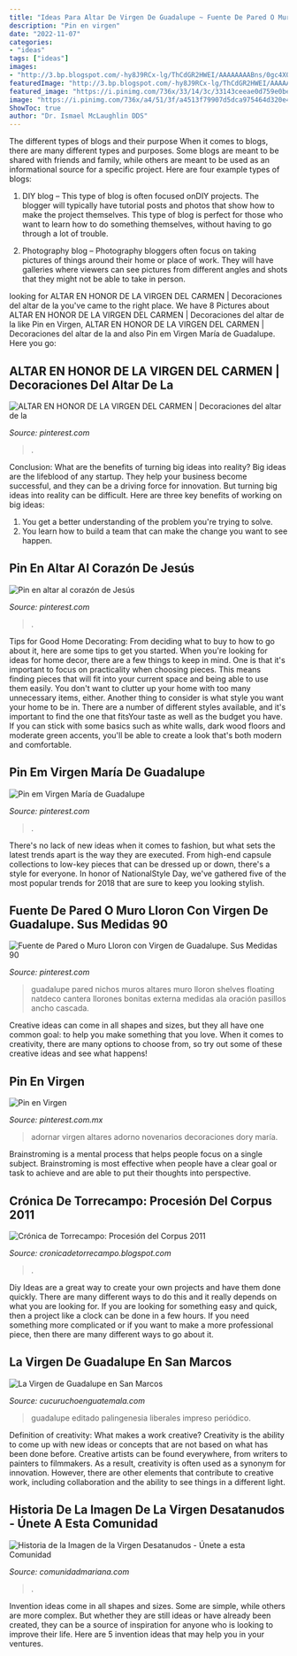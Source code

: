 ```yaml
---
title: "Ideas Para Altar De Virgen De Guadalupe ~ Fuente De Pared O Muro Lloron Con Virgen De Guadalupe. Sus Medidas 90"
description: "Pin en virgen"
date: "2022-11-07"
categories:
- "ideas"
tags: ["ideas"]
images:
- "http://3.bp.blogspot.com/-hy8J9RCx-lg/ThCdGR2HWEI/AAAAAAAABns/0gc4X0_lqYw/s1600/CORPUS%2B2011%2B036.JPG"
featuredImage: "http://3.bp.blogspot.com/-hy8J9RCx-lg/ThCdGR2HWEI/AAAAAAAABns/0gc4X0_lqYw/s1600/CORPUS%2B2011%2B036.JPG"
featured_image: "https://i.pinimg.com/736x/33/14/3c/33143ceeae0d759e0be49fd29000a113.jpg"
image: "https://i.pinimg.com/736x/a4/51/3f/a4513f79907d5dca975464d320e49cbe.jpg"
ShowToc: true
author: "Dr. Ismael McLaughlin DDS"
---
```



The different types of blogs and their purpose
When it comes to blogs, there are many different types and purposes. Some blogs are meant to be shared with friends and family, while others are meant to be used as an informational source for a specific project. Here are four example types of blogs: 
1. DIY blog – This type of blog is often focused onDIY projects. The blogger will typically have tutorial posts and photos that show how to make the project themselves. This type of blog is perfect for those who want to learn how to do something themselves, without having to go through a lot of trouble. 

2. Photography blog – Photography bloggers often focus on taking pictures of things around their home or place of work. They will have galleries where viewers can see pictures from different angles and shots that they might not be able to take in person.

	

		
looking for ALTAR EN HONOR DE LA VIRGEN DEL CARMEN | Decoraciones del altar de la you've came to the right place. We have 8 Pictures about ALTAR EN HONOR DE LA VIRGEN DEL CARMEN | Decoraciones del altar de la like Pin en Virgen, ALTAR EN HONOR DE LA VIRGEN DEL CARMEN | Decoraciones del altar de la and also Pin em Virgen María de Guadalupe. Here you go:
		
    
## ALTAR EN HONOR DE LA VIRGEN DEL CARMEN | Decoraciones Del Altar De La

<img loading=lazy src="https://i.pinimg.com/736x/33/14/3c/33143ceeae0d759e0be49fd29000a113.jpg" onerror="this.onerror=null;this.src='https://tse2.mm.bing.net/th?id=OIP.PtN-VQPygKYdiMrKXp-MygHaJ4&amp;pid=15.1';" alt="ALTAR EN HONOR DE LA VIRGEN DEL CARMEN | Decoraciones del altar de la">

_Source: pinterest.com_

>. 

	

Conclusion: What are the benefits of turning big ideas into reality?
Big ideas are the lifeblood of any startup. They help your business become successful, and they can be a driving force for innovation. But turning big ideas into reality can be difficult. Here are three key benefits of working on big ideas:
1. You get a better understanding of the problem you're trying to solve.
2. You learn how to build a team that can make the change you want to see happen.

    
## Pin En Altar Al Corazón De Jesús

<img loading=lazy src="https://i.pinimg.com/736x/a4/51/3f/a4513f79907d5dca975464d320e49cbe.jpg" onerror="this.onerror=null;this.src='https://tse3.mm.bing.net/th?id=OIP.xJ-XM8jUQeAOz1t7OIpa6gHaLM&amp;pid=15.1';" alt="Pin en altar al corazón de Jesús">

_Source: pinterest.com_

>. 

	

Tips for Good Home Decorating: From deciding what to buy to how to go about it, here are some tips to get you started.
When you're looking for ideas for home decor, there are a few things to keep in mind. One is that it's important to focus on practicality when choosing pieces. This means finding pieces that will fit into your current space and being able to use them easily. You don't want to clutter up your home with too many unnecessary items, either. Another thing to consider is what style you want your home to be in. There are a number of different styles available, and it's important to find the one that fitsYour taste as well as the budget you have. If you can stick with some basics such as white walls, dark wood floors and moderate green accents, you'll be able to create a look that's both modern and comfortable.

    
## Pin Em Virgen María De Guadalupe

<img loading=lazy src="https://i.pinimg.com/736x/8a/eb/98/8aeb98afe227cf48dfc32dd73ac1db02.jpg" onerror="this.onerror=null;this.src='https://tse3.mm.bing.net/th?id=OIP.9UFwcnU9wgA3GQeEPBXbEAHaKR&amp;pid=15.1';" alt="Pin em Virgen María de Guadalupe">

_Source: pinterest.com_

>. 

	

There's no lack of new ideas when it comes to fashion, but what sets the latest trends apart is the way they are executed. From high-end capsule collections to low-key pieces that can be dressed up or down, there's a style for everyone. In honor of NationalStyle Day, we've gathered five of the most popular trends for 2018 that are sure to keep you looking stylish.

    
## Fuente De Pared O Muro Lloron Con Virgen De Guadalupe. Sus Medidas 90

<img loading=lazy src="https://i.pinimg.com/736x/9e/59/8f/9e598faeca8c21433bcda03772fe3dea.jpg" onerror="this.onerror=null;this.src='https://tse4.mm.bing.net/th?id=OIP.o5Ct5A3TsVt_ri_tGRTc8AAAAA&amp;pid=15.1';" alt="Fuente de Pared o Muro Lloron con Virgen de Guadalupe. Sus Medidas 90">

_Source: pinterest.com_

>guadalupe pared nichos muros altares muro lloron shelves floating natdeco cantera llorones bonitas externa medidas ala oración pasillos ancho cascada. 

	

Creative ideas can come in all shapes and sizes, but they all have one common goal: to help you make something that you love. When it comes to creativity, there are many options to choose from, so try out some of these creative ideas and see what happens!

    
## Pin En Virgen

<img loading=lazy src="https://i.pinimg.com/736x/8d/51/19/8d511983cde63699a56bf8dc9e283183.jpg" onerror="this.onerror=null;this.src='https://tse3.mm.bing.net/th?id=OIP.RaXa2AdJhFQttoAwMwh8JAHaNM&amp;pid=15.1';" alt="Pin en Virgen">

_Source: pinterest.com.mx_

>adornar virgen altares adorno novenarios decoraciones dory maría. 

	

Brainstroming is a mental process that helps people focus on a single subject. Brainstroming is most effective when people have a clear goal or task to achieve and are able to put their thoughts into perspective.

    
## Crónica De Torrecampo: Procesión Del Corpus 2011

<img loading=lazy src="http://3.bp.blogspot.com/-hy8J9RCx-lg/ThCdGR2HWEI/AAAAAAAABns/0gc4X0_lqYw/s1600/CORPUS%2B2011%2B036.JPG" onerror="this.onerror=null;this.src='https://tse4.mm.bing.net/th?id=OIP.10esnEM8PpQKI1r0yiymNQHaJ4&amp;pid=15.1';" alt="Crónica de Torrecampo: Procesión del Corpus 2011">

_Source: cronicadetorrecampo.blogspot.com_

>. 

	

Diy Ideas are a great way to create your own projects and have them done quickly. There are many different ways to do this and it really depends on what you are looking for. If you are looking for something easy and quick, then a project like a clock can be done in a few hours. If you need something more complicated or if you want to make a more professional piece, then there are many different ways to go about it.

    
## La Virgen De Guadalupe En San Marcos

<img loading=lazy src="https://cucuruchoenguatemala.com/wp-content/uploads/2017/12/Virgen-de-Guadalupe-en-San-Marcos-2.jpg" onerror="this.onerror=null;this.src='https://tse3.mm.bing.net/th?id=OIP.o-xi1tdp5Kza1Mcr-qAZ0gHaJ4&amp;pid=15.1';" alt="La Virgen de Guadalupe en San Marcos">

_Source: cucuruchoenguatemala.com_

>guadalupe editado palingenesia liberales impreso periódico. 

	

Definition of creativity: What makes a work creative?
Creativity is the ability to come up with new ideas or concepts that are not based on what has been done before. Creative artists can be found everywhere, from writers to painters to filmmakers. As a result, creativity is often used as a synonym for innovation. However, there are other elements that contribute to creative work, including collaboration and the ability to see things in a different light.

    
## Historia De La Imagen De La Virgen Desatanudos - Únete A Esta Comunidad

<img loading=lazy src="https://comunidadmariana.com/wp-content/uploads/2020/04/virgen-desatanudos-america-1.jpg" onerror="this.onerror=null;this.src='https://tse4.mm.bing.net/th?id=OIP.5sWNxa4KbWO313cHr6YynAHaLO&amp;pid=15.1';" alt="Historia de la Imagen de la Virgen Desatanudos - Únete a esta Comunidad">

_Source: comunidadmariana.com_

>. 

	

Invention ideas come in all shapes and sizes. Some are simple, while others are more complex. But whether they are still ideas or have already been created, they can be a source of inspiration for anyone who is looking to improve their life. Here are 5 invention ideas that may help you in your ventures.

